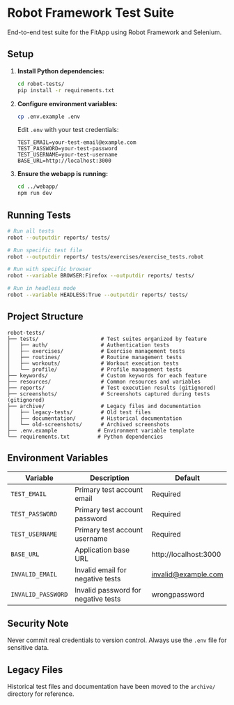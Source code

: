 # Robot Framework Test Suite

End-to-end test suite for the FitApp using Robot Framework and Selenium.

## Setup

1. **Install Python dependencies:**
   ```bash
   cd robot-tests/
   pip install -r requirements.txt
   ```

2. **Configure environment variables:**
   ```bash
   cp .env.example .env
   ```
   
   Edit `.env` with your test credentials:
   ```
   TEST_EMAIL=your-test-email@example.com
   TEST_PASSWORD=your-test-password
   TEST_USERNAME=your-test-username
   BASE_URL=http://localhost:3000
   ```

3. **Ensure the webapp is running:**
   ```bash
   cd ../webapp/
   npm run dev
   ```

## Running Tests

```bash
# Run all tests
robot --outputdir reports/ tests/

# Run specific test file
robot --outputdir reports/ tests/exercises/exercise_tests.robot

# Run with specific browser
robot --variable BROWSER:Firefox --outputdir reports/ tests/

# Run in headless mode
robot --variable HEADLESS:True --outputdir reports/ tests/
```

## Project Structure

```
robot-tests/
├── tests/                    # Test suites organized by feature
│   ├── auth/                 # Authentication tests
│   ├── exercises/            # Exercise management tests
│   ├── routines/             # Routine management tests
│   ├── workouts/             # Workout execution tests
│   └── profile/              # Profile management tests
├── keywords/                 # Custom keywords for each feature
├── resources/                # Common resources and variables
├── reports/                  # Test execution results (gitignored)
├── screenshots/              # Screenshots captured during tests (gitignored)
├── archive/                  # Legacy files and documentation
│   ├── legacy-tests/         # Old test files
│   ├── documentation/        # Historical documentation
│   └── old-screenshots/      # Archived screenshots
├── .env.example             # Environment variable template
└── requirements.txt         # Python dependencies
```

## Environment Variables

| Variable | Description | Default |
|----------|-------------|---------|
| `TEST_EMAIL` | Primary test account email | Required |
| `TEST_PASSWORD` | Primary test account password | Required |
| `TEST_USERNAME` | Primary test account username | Required |
| `BASE_URL` | Application base URL | http://localhost:3000 |
| `INVALID_EMAIL` | Invalid email for negative tests | invalid@example.com |
| `INVALID_PASSWORD` | Invalid password for negative tests | wrongpassword |

## Security Note

Never commit real credentials to version control. Always use the `.env` file for sensitive data.

## Legacy Files

Historical test files and documentation have been moved to the `archive/` directory for reference.